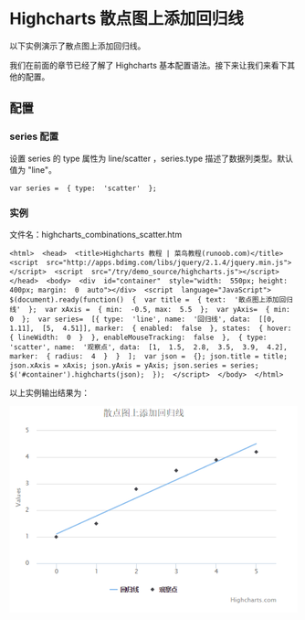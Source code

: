 # Highcharts 散点图上添加回归线



以下实例演示了散点图上添加回归线。

我们在前面的章节已经了解了 Highcharts 基本配置语法。接下来让我们来看下其他的配置。

## 配置

### series 配置

设置 series 的 type 属性为 line/scatter ，series.type 描述了数据列类型。默认值为 "line"。

```
var series =  { type:  'scatter'  };
```

### 实例

文件名：highcharts_combinations_scatter.htm

```
<html>  <head>  <title>Highcharts 教程 | 菜鸟教程(runoob.com)</title>  <script  src="http://apps.bdimg.com/libs/jquery/2.1.4/jquery.min.js"></script>  <script  src="/try/demo_source/highcharts.js"></script>  </head>  <body>  <div  id="container"  style="width:  550px; height:  400px; margin:  0  auto"></div>  <script  language="JavaScript"> $(document).ready(function()  {  var title =  { text:  '散点图上添加回归线'  };  var xAxis =  { min:  -0.5, max:  5.5  };  var yAxis=  { min:  0  };  var series=  [{ type:  'line', name:  '回归线', data:  [[0,  1.11],  [5,  4.51]], marker:  { enabled:  false  }, states:  { hover:  { lineWidth:  0  }  }, enableMouseTracking:  false  },  { type:  'scatter', name:  '观察点', data:  [1,  1.5,  2.8,  3.5,  3.9,  4.2], marker:  { radius:  4  }  }  ];  var json =  {}; json.title = title; json.xAxis = xAxis; json.yAxis = yAxis; json.series = series; $('#container').highcharts(json);  });  </script>  </body>  </html>
```



以上实例输出结果为：

![](img/55.png)
